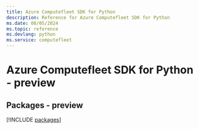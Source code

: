 ```yaml
---
title: Azure Computefleet SDK for Python
description: Reference for Azure Computefleet SDK for Python
ms.date: 08/05/2024
ms.topic: reference
ms.devlang: python
ms.service: computefleet
---
```

# Azure Computefleet SDK for Python - preview
## Packages - preview
[!INCLUDE [packages](computefleet-index.md)]